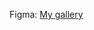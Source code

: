 Figma: [My gallery](https://www.figma.com/file/vXTe9KCfPMhkRh68cNi64R/My-gallery---Erika?type=design&node-id=0%3A1&mode=design&t=HYEQtjUZfITxWIzj-1)